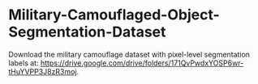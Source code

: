 # Military-Camouflaged-Object-Segmentation-Dataset
Download the military camouflage dataset with pixel-level segmentation labels at: https://drive.google.com/drive/folders/171QvPwdxYOSP6wr-tHuYVPP3J8zR3moj.
